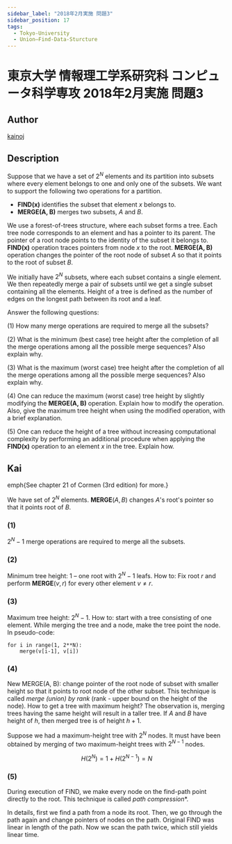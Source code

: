 ```yaml
---
sidebar_label: "2018年2月実施 問題3"
sidebar_position: 17
tags:
  - Tokyo-University
  - Union–Find-Data-Sturcture
---
```

# 東京大学 情報理工学系研究科 コンピュータ科学専攻 2018年2月実施 問題3

## **Author**
[kainoj](https://github.com/kainoj/utokyo-cs)

## **Description**
Suppose that we have a set of $2^N$ elements and its partition into subsets where every element belongs to one and only one of the subsets. We want to support the following two operations for a partition.

- **FIND(x)** identifies the subset that element $x$ belongs to.
- **MERGE(A, B)** merges two subsets, $A$ and $B$.

We use a forest-of-trees structure, where each subset forms a tree. Each tree node corresponds to an element and has a pointer to its parent. The pointer of a root node points to the identity of the subset it belongs to. **FIND(x)** operation traces pointers from node $x$ to the root. **MERGE(A, B)** operation changes the pointer of the root node of subset $A$ so that it points to the root of subset $B$.

We initially have $2^N$ subsets, where each subset contains a single element. We then repeatedly merge a pair of subsets until we get a single subset containing all the elements. Height of a tree is defined as the number of edges on the longest path between its root and a leaf.

Answer the following questions:

(1) How many merge operations are required to merge all the subsets?

(2) What is the minimum (best case) tree height after the completion of all the merge operations among all the possible merge sequences? Also explain why.

(3) What is the maximum (worst case) tree height after the completion of all the merge operations among all the possible merge sequences? Also explain why.

(4) One can reduce the maximum (worst case) tree height by slightly modifying the **MERGE(A, B)** operation. Explain how to modify the operation. Also, give the maximum tree height when using the modified operation, with a brief explanation.

(5) One can reduce the height of a tree without increasing computational complexity by performing an additional procedure when applying the **FIND(x)** operation to an element $x$ in the tree. Explain how.

## **Kai**
emph{See chapter $21$ of Cormen (3rd edition) for more.}

We have set of $2^N$ elements. 
**MERGE**($A, B$) changes $A$'s root's pointer so that it points root of $B$.

### (1)
$2^N-1$ merge operations are required to merge all the subsets.

### (2)
Minimum tree height: $1$ – one root with $2^N - 1$ leafs. 
How to: Fix root $r$ and perform **MERGE**($v, r$) for every other element $v \neq r$.

### (3)
Maximum tree height: $2^N -1$.
How to: start with a tree consisting of one element.
While merging the tree and a node, make the tree point the node.
In pseudo-code:

```text
for i in range(1, 2**N):
    merge(v[i-1], v[i])
```

### (4)
New MERGE(A, B): change pointer of the root node of subset with smaller height so that it points to root node of the other subset. 
This technique is called *merge (union) by rank* (rank - upper bound on the height of the node).
How to get a tree with maximum height?
The observation is, merging trees having the same height will result in a taller tree.
If $A$ and $B$ have height of $h$, then merged tree is of height $h+1$.

Suppose we had a maximum-height tree with $2^N$ nodes.
It must have been obtained by merging of two maximum-height trees with $2^{N-1}$ nodes.

$$
    H(2^N) = 1 + H(2^{N-1}) = N
$$

### (5)
During execution of FIND, we make every node on the find-path point directly to the root.
This technique is called *path compression**.

In details, first we find a path from a node its root. 
Then, we go through the path again and change pointers of nodes on the path.
Original FIND was linear in length of the path.
Now we scan the path twice, which still yields linear time.
